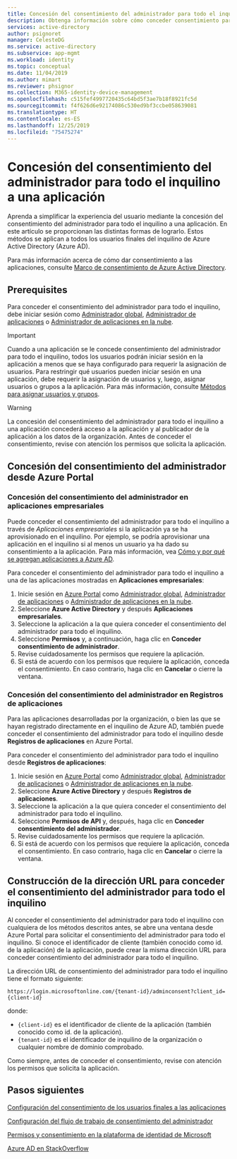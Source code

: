 ```yaml
---
title: Concesión del consentimiento del administrador para todo el inquilino a una aplicación - Azure AD
description: Obtenga información sobre cómo conceder consentimiento para todo el inquilino a una aplicación de modo que no se les solicite consentimiento a los usuarios finales al iniciar sesión en una aplicación.
services: active-directory
author: psignoret
manager: CelesteDG
ms.service: active-directory
ms.subservice: app-mgmt
ms.workload: identity
ms.topic: conceptual
ms.date: 11/04/2019
ms.author: mimart
ms.reviewer: phsignor
ms.collection: M365-identity-device-management
ms.openlocfilehash: c515fef4997720435c64bd5f3ae7b18f8921fc5d
ms.sourcegitcommit: f4f626d6e92174086c530ed9bf3ccbe058639081
ms.translationtype: HT
ms.contentlocale: es-ES
ms.lasthandoff: 12/25/2019
ms.locfileid: "75475274"
---
```

# <a name="grant-tenant-wide-admin-consent-to-an-application"></a>Concesión del consentimiento del administrador para todo el inquilino a una aplicación

Aprenda a simplificar la experiencia del usuario mediante la concesión del consentimiento del administrador para todo el inquilino a una aplicación. En este artículo se proporcionan las distintas formas de lograrlo. Estos métodos se aplican a todos los usuarios finales del inquilino de Azure Active Directory (Azure AD).

Para más información acerca de cómo dar consentimiento a las aplicaciones, consulte [Marco de consentimiento de Azure Active Directory](../develop/consent-framework.md).

## <a name="prerequisites"></a>Prerequisites

Para conceder el consentimiento del administrador para todo el inquilino, debe iniciar sesión como [Administrador global](../users-groups-roles/directory-assign-admin-roles.md#global-administrator--company-administrator), [Administrador de aplicaciones](../users-groups-roles/directory-assign-admin-roles.md#application-administrator) o [Administrador de aplicaciones en la nube](../users-groups-roles/directory-assign-admin-roles.md#cloud-application-administrator).

> [!IMPORTANT]
> Cuando a una aplicación se le concede consentimiento del administrador para todo el inquilino, todos los usuarios podrán iniciar sesión en la aplicación a menos que se haya configurado para requerir la asignación de usuarios. Para restringir qué usuarios pueden iniciar sesión en una aplicación, debe requerir la asignación de usuarios y, luego, asignar usuarios o grupos a la aplicación. Para más información, consulte [Métodos para asignar usuarios y grupos](methods-for-assigning-users-and-groups.md).

> [!WARNING]
> La concesión del consentimiento del administrador para todo el inquilino a una aplicación concederá acceso a la aplicación y al publicador de la aplicación a los datos de la organización. Antes de conceder el consentimiento, revise con atención los permisos que solicita la aplicación.

## <a name="grant-admin-consent-from-the-azure-portal"></a>Concesión del consentimiento del administrador desde Azure Portal

### <a name="grant-admin-consent-in-enterprise-apps"></a>Concesión del consentimiento del administrador en aplicaciones empresariales

Puede conceder el consentimiento del administrador para todo el inquilino a través de *Aplicaciones empresariales* si la aplicación ya se ha aprovisionado en el inquilino. Por ejemplo, se podría aprovisionar una aplicación en el inquilino si al menos un usuario ya ha dado su consentimiento a la aplicación. Para más información, vea [Cómo y por qué se agregan aplicaciones a Azure AD](../develop/active-directory-how-applications-are-added.md).

Para conceder el consentimiento del administrador para todo el inquilino a una de las aplicaciones mostradas en **Aplicaciones empresariales**:

1. Inicie sesión en [Azure Portal](https://portal.azure.com) como [Administrador global](../users-groups-roles/directory-assign-admin-roles.md#global-administrator--company-administrator), [Administrador de aplicaciones](../users-groups-roles/directory-assign-admin-roles.md#application-administrator) o [Administrador de aplicaciones en la nube](../users-groups-roles/directory-assign-admin-roles.md#cloud-application-administrator).
2. Seleccione **Azure Active Directory** y después **Aplicaciones empresariales**.
3. Seleccione la aplicación a la que quiera conceder el consentimiento del administrador para todo el inquilino.
4. Seleccione **Permisos** y, a continuación, haga clic en **Conceder consentimiento de administrador**.
5. Revise cuidadosamente los permisos que requiere la aplicación.
6. Si está de acuerdo con los permisos que requiere la aplicación, conceda el consentimiento. En caso contrario, haga clic en **Cancelar** o cierre la ventana.

### <a name="grant-admin-consent-in-app-registrations"></a>Concesión del consentimiento del administrador en Registros de aplicaciones

Para las aplicaciones desarrolladas por la organización, o bien las que se hayan registrado directamente en el inquilino de Azure AD, también puede conceder el consentimiento del administrador para todo el inquilino desde **Registros de aplicaciones** en Azure Portal.

Para conceder el consentimiento del administrador para todo el inquilino desde **Registros de aplicaciones**:

1. Inicie sesión en [Azure Portal](https://portal.azure.com) como [Administrador global](../users-groups-roles/directory-assign-admin-roles.md#global-administrator--company-administrator), [Administrador de aplicaciones](../users-groups-roles/directory-assign-admin-roles.md#application-administrator) o [Administrador de aplicaciones en la nube](../users-groups-roles/directory-assign-admin-roles.md#cloud-application-administrator).
2. Seleccione **Azure Active Directory** y después **Registros de aplicaciones**.
3. Seleccione la aplicación a la que quiera conceder el consentimiento del administrador para todo el inquilino.
4. Seleccione **Permisos de API** y, después, haga clic en **Conceder consentimiento del administrador**.
5. Revise cuidadosamente los permisos que requiere la aplicación.
6. Si está de acuerdo con los permisos que requiere la aplicación, conceda el consentimiento. En caso contrario, haga clic en **Cancelar** o cierre la ventana.

## <a name="construct-the-url-for-granting-tenant-wide-admin-consent"></a>Construcción de la dirección URL para conceder el consentimiento del administrador para todo el inquilino

Al conceder el consentimiento del administrador para todo el inquilino con cualquiera de los métodos descritos antes, se abre una ventana desde Azure Portal para solicitar el consentimiento del administrador para todo el inquilino. Si conoce el identificador de cliente (también conocido como id. de la aplicación) de la aplicación, puede crear la misma dirección URL para conceder consentimiento del administrador para todo el inquilino.

La dirección URL de consentimiento del administrador para todo el inquilino tiene el formato siguiente:

    https://login.microsoftonline.com/{tenant-id}/adminconsent?client_id={client-id}

donde:

* `{client-id}` es el identificador de cliente de la aplicación (también conocido como id. de la aplicación).
* `{tenant-id}` es el identificador de inquilino de la organización o cualquier nombre de dominio comprobado.

Como siempre, antes de conceder el consentimiento, revise con atención los permisos que solicita la aplicación.

## <a name="next-steps"></a>Pasos siguientes

[Configuración del consentimiento de los usuarios finales a las aplicaciones](configure-user-consent.md)

[Configuración del flujo de trabajo de consentimiento del administrador](configure-admin-consent-workflow.md)

[Permisos y consentimiento en la plataforma de identidad de Microsoft](../develop/active-directory-v2-scopes.md)

[Azure AD en StackOverflow](https://stackoverflow.com/questions/tagged/azure-active-directory)
